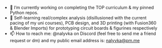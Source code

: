 - 🔭 I’m currently working on completing the TOP curriculum & my pinned Python repos.
- 🌱 Self-learning real/complex analysis (disillusioned with the current pacing of my uni courses), PCB design, and 3D printing (with Fusion360 & Blender Imports) for prototyping circuit boards & figurines respectively
- 📫 How to reach me: @nalyvka on Discord (feel free to send me a friend request or dm) and my public email address is: nalyvka@pm.me
